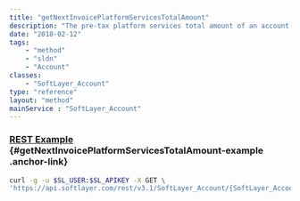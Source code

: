 ```yaml
---
title: "getNextInvoicePlatformServicesTotalAmount"
description: "The pre-tax platform services total amount of an account's next invoice."
date: "2018-02-12"
tags:
    - "method"
    - "sldn"
    - "Account"
classes:
    - "SoftLayer_Account"
type: "reference"
layout: "method"
mainService : "SoftLayer_Account"
---
```


### [REST Example](#getNextInvoicePlatformServicesTotalAmount-example) <a href="/article/rest/"><i class="fas fa-question"></i></a> {#getNextInvoicePlatformServicesTotalAmount-example .anchor-link} 
```bash
curl -g -u $SL_USER:$SL_APIKEY -X GET \
'https://api.softlayer.com/rest/v3.1/SoftLayer_Account/{SoftLayer_AccountID}/getNextInvoicePlatformServicesTotalAmount'
```
